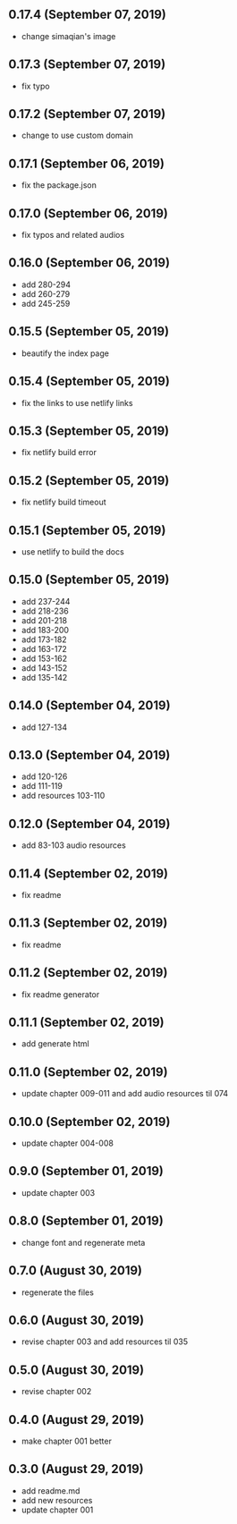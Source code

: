 ## 0.17.4 (September 07, 2019)
  - change simaqian's image

## 0.17.3 (September 07, 2019)
  - fix typo

## 0.17.2 (September 07, 2019)
  - change to use custom domain

## 0.17.1 (September 06, 2019)
  - fix the package.json

## 0.17.0 (September 06, 2019)
  - fix typos and related audios

## 0.16.0 (September 06, 2019)
  - add 280-294
  - add 260-279
  - add 245-259

## 0.15.5 (September 05, 2019)
  - beautify the index page

## 0.15.4 (September 05, 2019)
  - fix the links to use netlify links

## 0.15.3 (September 05, 2019)
  - fix netlify build error

## 0.15.2 (September 05, 2019)
  - fix netlify build timeout

## 0.15.1 (September 05, 2019)
  - use netlify to build the docs


## 0.15.0 (September 05, 2019)
  - add 237-244
  - add 218-236
  - add 201-218
  - add 183-200
  - add 173-182
  - add 163-172
  - add 153-162
  - add 143-152
  - add 135-142

## 0.14.0 (September 04, 2019)
  - add 127-134

## 0.13.0 (September 04, 2019)
  - add 120-126
  - add 111-119
  - add resources 103-110

## 0.12.0 (September 04, 2019)
  - add 83-103 audio resources

## 0.11.4 (September 02, 2019)
- fix readme

## 0.11.3 (September 02, 2019)
- fix readme

## 0.11.2 (September 02, 2019)
- fix readme generator

## 0.11.1 (September 02, 2019)
  - add generate html

## 0.11.0 (September 02, 2019)
- update chapter 009-011 and add audio resources til 074

## 0.10.0 (September 02, 2019)
- update chapter 004-008

## 0.9.0 (September 01, 2019)
- update chapter 003

## 0.8.0 (September 01, 2019)
- change font and regenerate meta

## 0.7.0 (August 30, 2019)
- regenerate the files

## 0.6.0 (August 30, 2019)
- revise chapter 003 and add resources til 035

## 0.5.0 (August 30, 2019)
- revise chapter 002

## 0.4.0 (August 29, 2019)
- make chapter 001 better

## 0.3.0 (August 29, 2019)

- add readme.md
- add new resources
- update chapter 001
